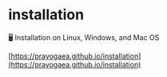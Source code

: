 # installation
🖥️ Installation on Linux, Windows, and Mac OS

[https://prayogaea.github.io/installation](https://prayogaea.github.io/installation)
